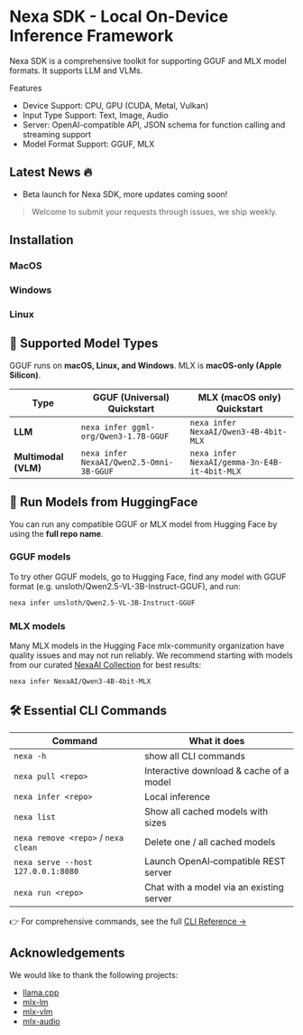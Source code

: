 <h1>Nexa SDK - Local On-Device Inference Framework</h1>
Nexa SDK is a comprehensive toolkit for supporting GGUF and MLX model formats. It supports LLM and VLMs.

Features
- Device Support: CPU, GPU (CUDA, Metal, Vulkan)
- Input Type Support: Text, Image, Audio
- Server: OpenAI-compatible API, JSON schema for function calling and streaming support
- Model Format Support: GGUF, MLX

## Latest News 🔥
- Beta launch for Nexa SDK, more updates coming soon!
  
> Welcome to submit your requests through issues, we ship weekly.

## Installation
### MacOS

### Windows

### Linux

## 🚀 Supported Model Types
GGUF runs on **macOS, Linux, and Windows**. MLX is **macOS-only (Apple Silicon)**.

| Type                | GGUF (Universal)  Quickstart                 | MLX (macOS only) Quickstart                     |
|---------------------|----------------------------------|------------------------------------------|
| **LLM**             | `nexa infer ggml-org/Qwen3-1.7B-GGUF`       | `nexa infer NexaAI/Qwen3-4B-4bit-MLX`               |
| **Multimodal (VLM)**| `nexa infer NexaAI/Qwen2.5-Omni-3B-GGUF`    | `nexa infer NexaAI/gemma-3n-E4B-it-4bit-MLX`        |



## 🤗 Run Models from HuggingFace
You can run any compatible GGUF or MLX model from Hugging Face by using the **full repo name**.

### GGUF models
To try other GGUF models, go to Hugging Face, find any model with GGUF format (e.g. unsloth/Qwen2.5-VL-3B-Instruct-GGUF), and run:

```bash
nexa infer unsloth/Qwen2.5-VL-3B-Instruct-GGUF
```

### MLX models
Many MLX models in the Hugging Face mlx-community organization have quality issues and may not run reliably.
We recommend starting with models from our curated [NexaAI Collection](https://huggingface.co/NexaAI/collections) for best results:

```bash
nexa infer NexaAI/Qwen3-4B-4bit-MLX
```

## 🛠️ Essential CLI Commands

| Command                          | What it does                                                        |
|----------------------------------|----------------------------------------------------------------------|
| `nexa -h`              | show all CLI commands                              |
| `nexa pull <repo>`              | Interactive download & cache of a model                              |
| `nexa infer <repo>`             | Local inference          |
| `nexa list`                     | Show all cached models with sizes                                    |
| `nexa remove <repo>` / `nexa clean` | Delete one / all cached models                                   |
| `nexa serve --host 127.0.0.1:8080` | Launch OpenAI‑compatible REST server                            |
| `nexa run <repo>`              | Chat with a model via an existing server                             |

👉 For comprehensive commands, see the full [CLI Reference →](https://nexaai.mintlify.app/nexa-sdk-go/NexaCLI)


## Acknowledgements
We would like to thank the following projects:
- [llama.cpp](https://github.com/ggml-org/llama.cpp)
- [mlx-lm](https://github.com/ml-explore/mlx-lm)
- [mlx-vlm](https://github.com/Blaizzy/mlx-vlm)
- [mlx-audio](https://github.com/Blaizzy/mlx-audio)
